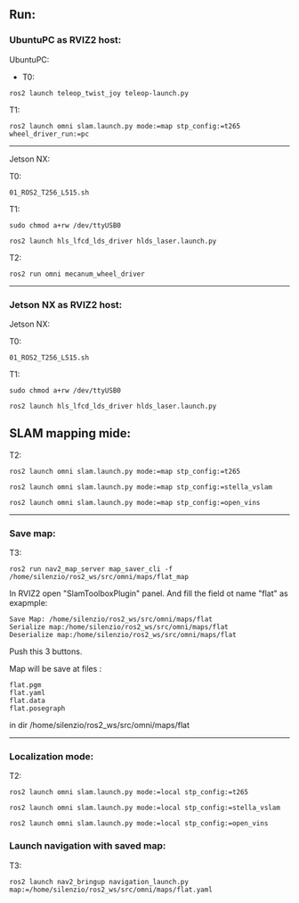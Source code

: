 ## Run:


### UbuntuPC as RVIZ2 host:

UbuntuPC:

- T0:
```
ros2 launch teleop_twist_joy teleop-launch.py
```


T1:
```
ros2 launch omni slam.launch.py mode:=map stp_config:=t265 wheel_driver_run:=pc
```

_______

Jetson NX:

T0:
```
01_ROS2_T256_L515.sh
```

T1:
```
sudo chmod a+rw /dev/ttyUSB0
```
```
ros2 launch hls_lfcd_lds_driver hlds_laser.launch.py
```

T2:
```
ros2 run omni mecanum_wheel_driver
```




_______

### Jetson NX as RVIZ2 host:

Jetson NX:

T0:
```
01_ROS2_T256_L515.sh
```

T1:
```
sudo chmod a+rw /dev/ttyUSB0
```
```
ros2 launch hls_lfcd_lds_driver hlds_laser.launch.py
```

## SLAM mapping mide:

T2:
```
ros2 launch omni slam.launch.py mode:=map stp_config:=t265
```
```
ros2 launch omni slam.launch.py mode:=map stp_config:=stella_vslam
```
```
ros2 launch omni slam.launch.py mode:=map stp_config:=open_vins
```
_______

### Save map:

T3:
```
ros2 run nav2_map_server map_saver_cli -f /home/silenzio/ros2_ws/src/omni/maps/flat_map
```
In RVIZ2 open "SlamToolboxPlugin" panel. 
And fill the field ot name "flat" as exapmple:
```
Save Map: /home/silenzio/ros2_ws/src/omni/maps/flat
Serialize map:/home/silenzio/ros2_ws/src/omni/maps/flat
Deserialize map:/home/silenzio/ros2_ws/src/omni/maps/flat
```
Push this 3 buttons.

Map will be save at files :
```
flat.pgm
flat.yaml
flat.data
flat.posegraph
```
in dir /home/silenzio/ros2_ws/src/omni/maps/flat

_______

### Localization mode:

T2:
```
ros2 launch omni slam.launch.py mode:=local stp_config:=t265
```
```
ros2 launch omni slam.launch.py mode:=local stp_config:=stella_vslam
```
```
ros2 launch omni slam.launch.py mode:=local stp_config:=open_vins
```

### Launch navigation with saved map:

T3:
```
ros2 launch nav2_bringup navigation_launch.py map:=/home/silenzio/ros2_ws/src/omni/maps/flat.yaml
```







